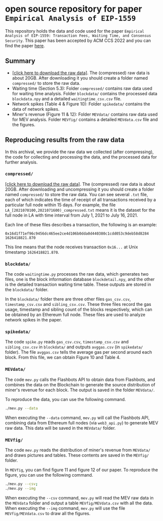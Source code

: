 # open source repository for paper ``Empirical Analysis of EIP-1559``

This repository holds the data and code used for the paper ``Empirical Analysis of EIP-1559: Transaction Fees, Waiting Time, and Consensus Security``. This paper has been accepted by ACM CCS 2022 and you can find the paper [here](https://arxiv.org/abs/2201.05574).


## Summary

- [[click here to download the raw data]](https://eip-1559-waiting-time-data.s3.us-west-002.backblazeb2.com/rawdata.tar.gz). The (compressed) raw data is about 20GB. After downloading it you should create a folder named `compressed/` to store the raw data.
- Waiting time (Section 5.3): Folder `compressed/` contains raw data used for waiting time analysis. Folder `blockdata/` contains the processed data `blockdata.npy` and a detailed `waitingtime_csv.csv` file.
- Network spikes (Table 4 & Figure 10): Folder `spikedata/` contains the data of network spikes.
- Miner's revenue (Figure 11 & 12): Folder `MEVdata/` contains raw data used for MEV analysis. Folder `MEVfig/` contains a detailed `MEVdata.csv` file and the figures.

## Reproducing results from the raw data

In this archival, we provide the raw data we collected (after compressing), the code for collecting and processing the data, and the processed data for further analysis.

### ``compressed/``

[[click here to download the raw data]](https://eip-1559-waiting-time-data.s3.us-west-002.backblazeb2.com/rawdata.tar.gz). The (compressed) raw data is about 20GB. After downloading and uncompressing it you should create a folder named `compressed/` to store the raw data. You can see several ``.txt`` file, each of which indicates the time of receipt of all transactions received by a particular full node within 15 days. For example, the file ``LA_[2021070100,2021071600)_compressed.txt`` means it is the dataset for the full node in LA with time interval from July 1, 2021 to July 16, 2021.

Each line of these files describes a transaction, the following is an example:

```
0x16d1f71ef96c9456dc465ee2ce4d106b0dda0d440380c1cdd053c9deb58d8284 1626418821.870
```

This line means that the node receives transaction ``0x16...`` at Unix timestamp ``1626418821.870``.

### ``blockdata/``

The code ``waitingtime.py`` processes the raw data, which generates two files, one is the block information database `blockdetail.npy`, and the other is the detailed transaction waiting time table. These outputs are stored in the `blockdata/` folder.

In the `blockdata/` folder there are three other files `gas_csv.csv`, `timestamp_csv.csv` and `sibling_csv.csv`. These three files record the gas usage, timestamp and sibling count of the blocks respectively, which can be obtained by an Ethereum full node. These files are used to analyze network spikes in the paper.

### `spikedata/`

The code `spike.py` reads  `gas_csv.csv`, `timestamp_csv.csv` and `sibling_csv.csv` in `blockdata/` and outputs `avggas.csv` (in `spikedata/` folder). The file `avggas.csv` tells the average gas per second around each block. From this file, we can obtain Figure 10 and Table 4.

### ``MEVdata/``

The code ``mev.py`` calls the Flashbots API to obtain data from Flashbots, and combines the data on the Blockchain to generate the source distribution of miner's revenue for each block. The output is saved in the folder ``MEVdata/``.

To reproduce the data, you can use the following command.

```bash
./mev.py --data
```

When executing the `--data` command, `mev.py` will call the Flashbots API, combining data from Ethereum full nodes (via `web3_api.py`) to generate MEV raw data. This data will be saved in the `MEVdata/` folder.

### ``MEVfig/``

The code ``mev.py`` reads the distribution of miner's revenue from ``MEVdata/`` and draws pictures and tables. These contents are saved in the ``MEVfig/`` folder.

In `MEVfig`, you can find figure 11 and figure 12 of our paper. To reproduce the figure, you can use the following command.

```bash
./mev.py --csv;
./mev.py --img
```

When executing the `--csv` command, `mev.py` will read the MEV raw data in the `MEVdata` folder and output a table `MEVfig/MEVdata.csv` with all the data. When executing the `--img` command, `mev.py` will use the file `MEVfig/MEVdata.csv` to draw all the figures.
